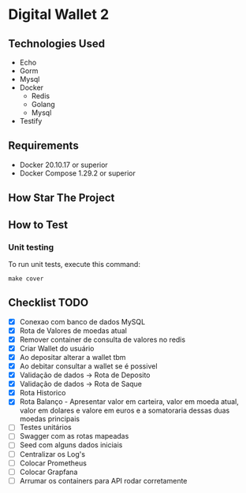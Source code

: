 # Digital Wallet 2

## Technologies Used
- <a src="https://echo.labstack.com/">Echo</a>
- <a src="https://gorm.io/index.html/">Gorm</a>
- <a src="https://dev.mysql.com/doc/mysql-getting-started/en/">Mysql</a>
- <a src="https://circleci.com/docker/?utm_source=google&utm_medium=sem&utm_campaign=sem-google-dg--latam-en-nbAuth-maxConv-auth-nb&utm_term=g_e-docker_c__rsa2_20210709&utm_content=sem-google-dg--latam-en-nbAuth-maxConv-auth-nb_keyword-text_eta-docker_exact-&gclid=Cj0KCQjwgO2XBhCaARIsANrW2X341zChIvWoLkZo2VPSU0w82FmkA-USTf6F4rl7gdmoVz6yK4XWe6waAkWUEALw_wcB">Docker</a>
    - <a src="https://hub.docker.com/layers/redis/library/redis/latest/images/sha256-5050c3b85c308ec9e9eafb8ac7b3a8742a61cdb298d79851141a500491d45baf?context=explore">Redis</a>
    - <a src="https://hub.docker.com/layers/golang/library/golang/1.19-alpine3.16/images/sha256-70df3b8f9f099da7f60f0b32480015165e3d0b51bfacf9e255b59f3dd6bd2828?context=explore">Golang</a>
    - <a src="https://hub.docker.com/layers/mysql/library/mysql/5.7/images/sha256-5ecf646122c4fcbda81983c9e93e81a011b0593c9c19fbfc55b48bd1c23bc790?context=explore">Mysql</a>
- <a src="https://github.com/stretchr/testify">Testify<a>

## Requirements
- Docker 20.10.17 or superior
- Docker Compose 1.29.2 or superior

## How Star The Project

## How to Test
### Unit testing
To run unit tests, execute this command:
```
make cover
```

## Checklist TODO
- [X] Conexao com banco de dados MySQL
- [X] Rota de Valores de moedas atual
- [X] Remover container de consulta de valores no redis
- [X] Criar Wallet do usuário
- [X] Ao depositar alterar a wallet tbm
- [X] Ao debitar consultar a wallet se é possivel
- [X] Validação de dados -> Rota de Deposito
- [X] Validação de dados -> Rota de Saque
- [X] Rota Historico
- [X] Rota Balanço - Apresentar valor em carteira, valor em moeda atual, valor em dolares e valore em euros e a somatoraria dessas duas moedas principais
- [ ] Testes unitários
- [ ] Swagger com as rotas mapeadas
- [ ] Seed com alguns dados iniciais
- [ ] Centralizar os Log's 
- [ ] Colocar Prometheus
- [ ] Colocar Grapfana
- [ ] Arrumar os containers para API rodar corretamente
